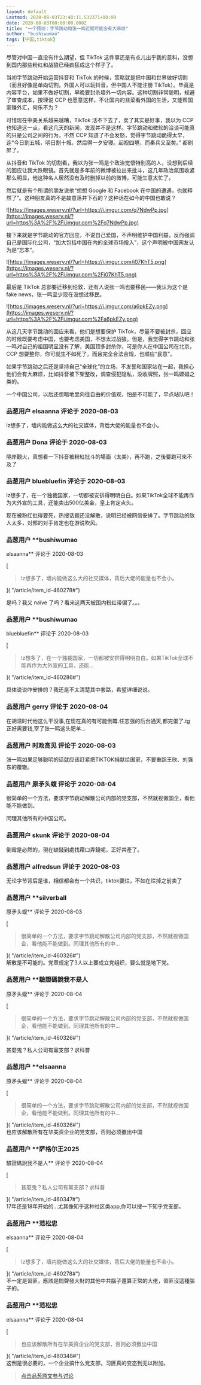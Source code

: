 ```yaml
---
layout: default
Lastmod: 2020-08-03T23:48:11.532371+00:00
date: 2020-08-03T00:00:00.000Z
title: "一个预测：字节跳动和张一鸣近期可能会有大麻烦"
author: "bushiwumao"
tags: [中国,tiktok]
---
```


尽管对中国一直没有什么期望，但 TikTok 这件事还是有点儿出乎我的意料，没想到国内那些粉红和战狼已经疯狂成这个样子了。  
  
当初字节跳动开始运营抖音和 TikTok 的时候，策略就是把中国和世界做好切割（而且好像是单向切割，外国人可以玩抖音，但中国人不能注册 TikTok）。毕竟是内容平台，如果不做好切割，早晚要封杀墙外一切内容。这种切割非常聪明，规避了审查成本，按理说 CCP 也愿意这样，不让国内的韭菜看外国的生活，又能帮国家赚外汇，何乐不为？  
  
可惜现在中美关系越来越糟，TikTok 活不下去了，卖了其实是好事，我以为 CCP 也知道这一点，看这几天的新闻，发现并不是这样。字节跳动和微软的洽谈可能真的只是公司之间的行为，不然 CCP 知道了不会发怒，觉得字节跳动跪得太早，连“今日割五城，明日割十城，然后得一夕安寝。起视四境，而秦兵又至矣。” 都刷屏了。  
  
从抖音和 TikTok 的切割看，我以为张一鸣是个政治觉悟特别高的人，没想到后续的回应让我大跌眼镜。首先就是多年前的微博被拉出来批斗，这几年政治氛围收紧那么明显，他这种名人居然没有及时删掉以前的微博，可能生意太忙了。  
  
然后就是有个所谓的朋友说他“想想 Google 和 Facebook 在中国的遭遇，也就释然了”。这种朋友真的不是故意落井下石的？这种话在如今的中国也敢说？  
  
![https://images.weserv.nl/?url=https://i.imgur.com/q7NdwPp.jpg](https://images.weserv.nl/?url=https%3A%2F%2Fi.imgur.com%2Fq7NdwPp.jpg)  
  
接下来就是字节跳动的官方回应，不说自己爱国，不声明维护中国利益，反而强调自己是国际化公司，“加大包括中国在内的全球市场投入”，这个声明被中国网友认为是“忘本”。  
  
![https://images.weserv.nl/?url=https://i.imgur.com/i07KhT5.png](https://images.weserv.nl/?url=https%3A%2F%2Fi.imgur.com%2Fi07KhT5.png)  
  
最后是 TikTok 总部要迁移到伦敦，还有人说张一鸣也要移民——我认为这个是 fake news，张一鸣至少现在没想过移民。  
  
![https://images.weserv.nl/?url=https://i.imgur.com/a6pkEZy.png](https://images.weserv.nl/?url=https%3A%2F%2Fi.imgur.com%2Fa6pkEZy.png)  
  
  
从这几天字节跳动的回应来看，他们是想要保护 TikTok，尽量不要被封杀，回应的时候既要考虑中国，也要考虑美国，不想太过战狼。但是，我觉得字节跳动和张一鸣对自己的祖国明显没有了解，美国顶多封杀你，可是你人在中国公司在北京，CCP 想要整你，你可就生不如死了，而且完全合法合规，也顺应“民意”。  
  
如果字节跳动之后还是坚持自己“全球化”的立场，不发誓和国家站在一起，我担心他们会有大麻烦，比如抖音被下架整改，调查侵犯隐私，没收牌照，张一鸣嫖娼之类的。  
  
一个中国公司，以后还想暗地里向往自由的价值观，怕是不可能了，早点站队吧！

            
### 品葱用户 **elsaanna** 评论于 2020-08-03
        
lz想多了，墙内能做这么大的社交媒体，背后大佬的能量也不会小。
        


            
### 品葱用户 **Dona** 评论于 2020-08-03
        
隔岸觀火，真想看一下抖音被粉紅批斗的場面（太美），再不跑，之後要跑可來不及了
        


            
### 品葱用户 **bluebluefin** 评论于 2020-08-03
        
lz想多了，在一个独裁国家，一切都被安排得明明白白。如果TikTok全球不能再作为大外宣的工具，还能卖出500亿美金，皇上肯定点头。  
  
现在被粉红批得要死，热搜话题还没解散，说明已经被网信安排了。字节跳动的敌人太多，对部的对手肯定也在游说吹风。
        


            
### 品葱用户 **bushiwumao 
elsaanna** 评论于 2020-08-03
        
[

> lz想多了，墙内能做这么大的社交媒体，背后大佬的能量也不会小。

]( "/article/item_id-460278#")  
  
是吗？我又 naïve 了吗？看来这两天被国内粉红带偏了。。。
        


            
### 品葱用户 **bushiwumao 
bluebluefin** 评论于 2020-08-03
        
[

> lz想多了，在一个独裁国家，一切都被安排得明明白白。如果TikTok全球不能再作为大外宣的工具，还能...

]( "/article/item_id-460286#")  
  
具体说说咋安排的？我还是不太清楚其中套路，希望详细说说。
        


            
### 品葱用户 **gerry** 评论于 2020-08-04
        
在胡温时代他这么干没事,在现在真的有可能倒霉.任志强的后台通天,都完蛋了.tg正好需要钱,宰了张一鸣这头肥羊...
        


            
### 品葱用户 **时政高见** 评论于 2020-08-03
        
张一鸣如果足够聪明的话就应该赶紧把TIKTOK捐献给国家，不要重蹈王欣、刘强东的覆辙。
        


            
### 品葱用户 **原矛头蝮** 评论于 2020-08-04
        
很简单的一个方法，要求字节跳动解散公司内部的党支部，不然就视做国企，看他能不能做到。  
  
  
同理其他所有的中国公司。
        


            
### 品葱用户 **skunk** 评论于 2020-08-04
        
倒霉是必然的，現在缺錢到處找藉口弄錢呢，正好共產了。
        


            
### 品葱用户 **alfredsun** 评论于 2020-08-03
        
无论字节背后是谁，相信都会有一个共识，tiktok要烂，不如在烂掉之前卖了
        


            
### 品葱用户 **silverball 
原矛头蝮** 评论于 2020-08-03
        
[

> 很简单的一个方法，要求字节跳动解散公司内部的党支部，不然就视做国企，看他能不能做到。同理其他所有的中...

]( "/article/item_id-460326#")  
解散是不可能的。党章规定了3人以上要成立党组织，要么就是地下党。
        


            
### 品葱用户 **驗證碼說我不是人 
原矛头蝮** 评论于 2020-08-04
        
[

> 很简单的一个方法，要求字节跳动解散公司内部的党支部，不然就视做国企，看他能不能做到。同理其他所有的中...

]( "/article/item_id-460326#")  
  
甚麼鬼？私人公司有黨支部？求科普
        


            
### 品葱用户 **elsaanna 
原矛头蝮** 评论于 2020-08-04
        
[

> 很简单的一个方法，要求字节跳动解散公司内部的党支部，不然就视做国企，看他能不能做到。同理其他所有的中...

]( "/article/item_id-460326#")  
也应该解散所有在华美资企业的党支部，否则必须撤出中国
        


            
### 品葱用户 **萨格尔王2025 
驗證碼說我不是人** 评论于 2020-08-04
        
[

> 甚麼鬼？私人公司有黨支部？求科普

]( "/article/item_id-460347#")  
17年还是18年开始的…尤其像知乎这种社区类app,你可以搜一下知乎党支部，
        


            
### 品葱用户 **范松忠 
elsaanna** 评论于 2020-08-04
        
[

> lz想多了，墙内能做这么大的社交媒体，背后大佬的能量也不会小。

]( "/article/item_id-460278#")  
不一定是習匪，應該是悶聲發大財的其他中共腦子還算正常的大佬，習匪沒這種腦子的。
        


            
### 品葱用户 **范松忠 
elsaanna** 评论于 2020-08-04
        
[

> 也应该解散所有在华美资企业的党支部，否则必须撤出中国

]( "/article/item_id-460348#")  
这倒是很必要的，一个企业搞什么党支部，习匪真的变态到无以附加。
        






> [点击品葱原文参与讨论](https://pincong.rocks/article/22495)

